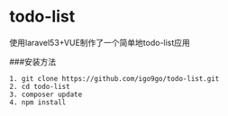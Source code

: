 # todo-list

使用laravel53+VUE制作了一个简单地todo-list应用

###安装方法
    
    1. git clone https://github.com/igo9go/todo-list.git 
    2. cd todo-list
    3. composer update
    4. npm install